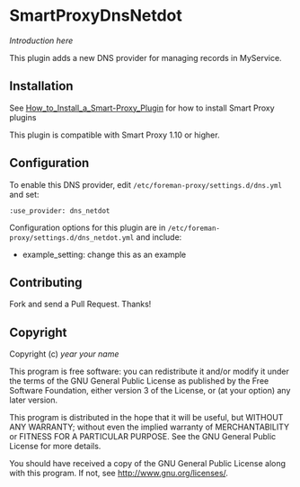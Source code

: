 # SmartProxyDnsNetdot

*Introduction here*

This plugin adds a new DNS provider for managing records in MyService.

## Installation

See [How_to_Install_a_Smart-Proxy_Plugin](http://projects.theforeman.org/projects/foreman/wiki/How_to_Install_a_Smart-Proxy_Plugin)
for how to install Smart Proxy plugins

This plugin is compatible with Smart Proxy 1.10 or higher.

## Configuration

To enable this DNS provider, edit `/etc/foreman-proxy/settings.d/dns.yml` and set:

    :use_provider: dns_netdot

Configuration options for this plugin are in `/etc/foreman-proxy/settings.d/dns_netdot.yml` and include:

* example_setting: change this as an example

## Contributing

Fork and send a Pull Request. Thanks!

## Copyright

Copyright (c) *year* *your name*

This program is free software: you can redistribute it and/or modify
it under the terms of the GNU General Public License as published by
the Free Software Foundation, either version 3 of the License, or
(at your option) any later version.

This program is distributed in the hope that it will be useful,
but WITHOUT ANY WARRANTY; without even the implied warranty of
MERCHANTABILITY or FITNESS FOR A PARTICULAR PURPOSE.  See the
GNU General Public License for more details.

You should have received a copy of the GNU General Public License
along with this program.  If not, see <http://www.gnu.org/licenses/>.


